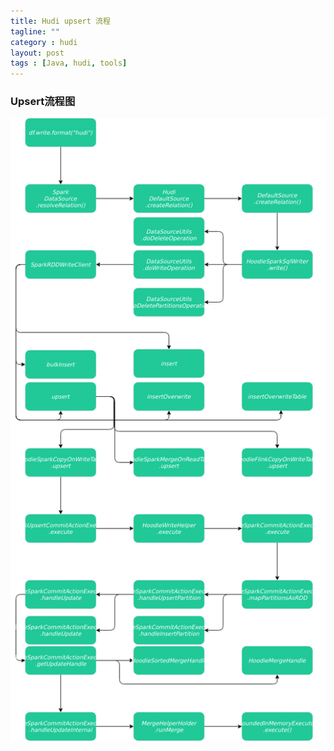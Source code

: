 ```yaml
---
title: Hudi upsert 流程
tagline: ""
category : hudi
layout: post
tags : [Java, hudi, tools]
---
```

### Upsert流程图
![hudi upsert](https://raw.githubusercontent.com/2pc/mydrawio/master/hudi/export/hudi_upsert-%E7%AC%AC-1-%E9%A1%B5.png)

